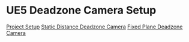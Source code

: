 

# UE5 Deadzone Camera Setup

[Project Setup](https://www.tanoshi.net/Project-Setup-15f71e71e33980709ececbf6555f0dc7)
[Static Distance Deadzone Camera](https://www.tanoshi.net/Static-Distance-with-Dead-Zone-15e71e71e33980b7bd49dfa1bc457e5c)
[Fixed Plane Deadzone Camera](https://www.tanoshi.net/Fixed-Plane-Dead-Zone-16071e71e3398049b08ede672e303f6e)
